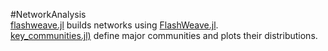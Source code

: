 #NetworkAnalysis  
[flashweave.jl](https://github.com/wangyi91/sedaDNA-bacteria-archaea/blob/main/NetworkAnalysis/flashweave.jl) builds networks using [FlashWeave.jl](https://github.com/meringlab/FlashWeave.jl).  
[key_communities.jl)](https://github.com/wangyi91/sedaDNA-bacteria-archaea/blob/main/NetworkAnalysis/key_communities.jl) define major communities and plots their distributions.  
 
